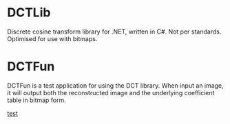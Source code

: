 # DCTLib
Discrete cosine transform library for .NET, written in C#. Not per standards. Optimised for use with bitmaps.

# DCTFun
DCTFun is a test application for using the DCT library. 
When input an image, it will output both the reconstructed image and the underlying coefficient table in bitmap form.

[test](http://i.imgur.com/zuLYed4.png)
